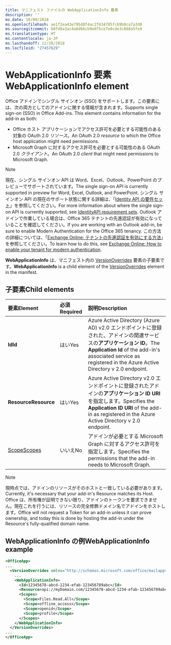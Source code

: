 ```yaml
---
title: マニフェスト ファイルの WebApplicationInfo 要素
description: ''
ms.date: 10/09/2018
ms.openlocfilehash: ae1f2ea43e795d8f4ac2f634785fc69b0ca7a3d0
ms.sourcegitcommit: 60fd8a3ac4a6d66cb9e075ce7e0cde3c888a5fe9
ms.translationtype: HT
ms.contentlocale: ja-JP
ms.lasthandoff: 12/28/2018
ms.locfileid: "27457629"
---
```

# <a name="webapplicationinfo-element"></a><span data-ttu-id="d9eef-102">WebApplicationInfo 要素</span><span class="sxs-lookup"><span data-stu-id="d9eef-102">WebApplicationInfo element</span></span>

<span data-ttu-id="d9eef-103">Office アドインでシングル サインオン (SSO) をサポートします。この要素には、次の両方としてのアドインに関する情報が含まれます。</span><span class="sxs-lookup"><span data-stu-id="d9eef-103">Supports single sign-on (SSO) in Office Add-ins. This element contains information for the add-in as both:</span></span>

- <span data-ttu-id="d9eef-104">Office ホスト アプリケーションでアクセス許可を必要とする可能性のある対象の OAuth 2.0 *リソース*。</span><span class="sxs-lookup"><span data-stu-id="d9eef-104">An OAuth 2.0 *resource* to which the Office host application might need permissions.</span></span>
- <span data-ttu-id="d9eef-105">Microsoft Graph に対するアクセス許可を必要とする可能性のある OAuth 2.0 *クライアント*。</span><span class="sxs-lookup"><span data-stu-id="d9eef-105">An OAuth 2.0 *client* that might need permissions to Microsoft Graph.</span></span>

> [!NOTE]
> <span data-ttu-id="d9eef-106">現在、シングル サインオン API は Word、Excel、Outlook、PowerPoint のプレビューでサポートされています。</span><span class="sxs-lookup"><span data-stu-id="d9eef-106">The single sign-on API is currently supported in preview for Word, Excel, Outlook, and PowerPoint.</span></span> <span data-ttu-id="d9eef-107">シングル サインオン API の現在のサポート状態に関する詳細は、「[Identity API の要件セット](https://docs.microsoft.com/office/dev/add-ins/reference/requirement-sets/identity-api-requirement-sets)」を参照してください。</span><span class="sxs-lookup"><span data-stu-id="d9eef-107">For more information about where the single sign-on API is currently supported, see [IdentityAPI requirement sets](https://docs.microsoft.com/office/dev/add-ins/reference/requirement-sets/identity-api-requirement-sets).</span></span> <span data-ttu-id="d9eef-108">Outlook アドインで作業している場合は、Office 365 テナントの先進認証が有効になっていることを確認してください。</span><span class="sxs-lookup"><span data-stu-id="d9eef-108">If you are working with an Outlook add-in, be sure to enable Modern Authentication for the Office 365 tenancy.</span></span> <span data-ttu-id="d9eef-109">この方法の詳細については、「[Exchange Online: テナントの先進認証を有効にする方法](https://social.technet.microsoft.com/wiki/contents/articles/32711.exchange-online-how-to-enable-your-tenant-for-modern-authentication.aspx)」を参照してください。</span><span class="sxs-lookup"><span data-stu-id="d9eef-109">To learn how to do this, see [Exchange Online: How to enable your tenant for modern authentication](https://social.technet.microsoft.com/wiki/contents/articles/32711.exchange-online-how-to-enable-your-tenant-for-modern-authentication.aspx).</span></span>

<span data-ttu-id="d9eef-110">**WebApplicationInfo** は、マニフェスト内の [VersionOverrides](versionoverrides.md) 要素の子要素です。</span><span class="sxs-lookup"><span data-stu-id="d9eef-110">**WebApplicationInfo** is a child element of the [VersionOverrides](versionoverrides.md) element in the manifest.</span></span>  

## <a name="child-elements"></a><span data-ttu-id="d9eef-111">子要素</span><span class="sxs-lookup"><span data-stu-id="d9eef-111">Child elements</span></span>

|  <span data-ttu-id="d9eef-112">要素</span><span class="sxs-lookup"><span data-stu-id="d9eef-112">Element</span></span> |  <span data-ttu-id="d9eef-113">必須</span><span class="sxs-lookup"><span data-stu-id="d9eef-113">Required</span></span>  |  <span data-ttu-id="d9eef-114">説明</span><span class="sxs-lookup"><span data-stu-id="d9eef-114">Description</span></span>  |
|:-----|:-----|:-----|
|  <span data-ttu-id="d9eef-115">**Id**</span><span class="sxs-lookup"><span data-stu-id="d9eef-115">**Id**</span></span>    |  <span data-ttu-id="d9eef-116">はい</span><span class="sxs-lookup"><span data-stu-id="d9eef-116">Yes</span></span>   |  <span data-ttu-id="d9eef-117">Azure Active Directory (Azure AD) v2.0 エンドポイントに登録された、アドインの関連サービスの**アプリケーション ID**。</span><span class="sxs-lookup"><span data-stu-id="d9eef-117">The **Application Id** of the add-in's associated service as registered in the Azure Active Directory v 2.0 endpoint.</span></span>|
|  <span data-ttu-id="d9eef-118">**Resource**</span><span class="sxs-lookup"><span data-stu-id="d9eef-118">**Resource**</span></span>  |  <span data-ttu-id="d9eef-119">はい</span><span class="sxs-lookup"><span data-stu-id="d9eef-119">Yes</span></span>   |  <span data-ttu-id="d9eef-120">Azure Active Directory v2.0 エンドポイントに登録されたアドインの**アプリケーション ID URI** を指定します。</span><span class="sxs-lookup"><span data-stu-id="d9eef-120">Specifies the **Application ID URI** of the add-in as registered in the Azure Active Directory v 2.0 endpoint.</span></span>|
|  [<span data-ttu-id="d9eef-121">Scope</span><span class="sxs-lookup"><span data-stu-id="d9eef-121">Scopes</span></span>](scopes.md)                |  <span data-ttu-id="d9eef-122">いいえ</span><span class="sxs-lookup"><span data-stu-id="d9eef-122">No</span></span>  |  <span data-ttu-id="d9eef-123">アドインが必要とする Microsoft Graph に対するアクセス許可を指定します。</span><span class="sxs-lookup"><span data-stu-id="d9eef-123">Specifies the permissions that the add-in needs to Microsoft Graph.</span></span>  |

> [!NOTE] 
> <span data-ttu-id="d9eef-124">現時点では、アドインのリソースがそのホストと一致している必要があります。</span><span class="sxs-lookup"><span data-stu-id="d9eef-124">Currently, it's necessary that your add-in's Resource matches its Host.</span></span> <span data-ttu-id="d9eef-125">Office は、所有権が証明できない限り、アドインのトークンを要求できません。現在これを行うには、リソースの完全修飾ドメイン名でアドインをホストします。</span><span class="sxs-lookup"><span data-stu-id="d9eef-125">Office will not request a Token for an add-in unless it can prove ownership, and today this is done by hosting the add-in under the Resource's fully-qualified domain name.</span></span>

## <a name="webapplicationinfo-example"></a><span data-ttu-id="d9eef-126">WebApplicationInfo の例</span><span class="sxs-lookup"><span data-stu-id="d9eef-126">WebApplicationInfo example</span></span>

```xml
<OfficeApp>
...
  <VersionOverrides xmlns="http://schemas.microsoft.com/office/mailappversionoverrides" xsi:type="VersionOverridesV1_0">
    ...
    <WebApplicationInfo>
      <Id>12345678-abcd-1234-efab-123456789abc</Id>
      <Resource>api://myDomain.com/12345678-abcd-1234-efab-123456789abc<Resource>
      <Scopes>
        <Scope>Files.Read.All</Scope>
        <Scope>offline_access</Scope>
        <Scope>openid</Scope>
        <Scope>profile</Scope>        
      </Scopes>
    </WebApplicationInfo>
  </VersionOverrides>
...
</OfficeApp>
```
